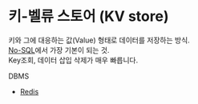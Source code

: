 # 키-벨류 스토어 (KV store)
키와 그에 대응하는 값(Value) 형태로 데이터를 저장하는 방식.   
[No-SQL](NoSql.md)에서 가장 기본이 되는 것.   
Key조회, 데이터 삽입 삭제가 매우 빠릅니다.

DBMS
- [Redis](Redis.md)
